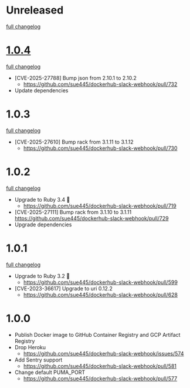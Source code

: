 # Unreleased
[full changelog](http://github.com/sue445/dockerhub-slack-webhook/compare/1.0.4...main)

# [1.0.4](https://github.com/sue445/dockerhub-slack-webhook/releases/tag/1.0.4)
[full changelog](http://github.com/sue445/dockerhub-slack-webhook/compare/1.0.3...1.0.4)

* [CVE-2025-27788] Bump json from 2.10.1 to 2.10.2
  * https://github.com/sue445/dockerhub-slack-webhook/pull/732
* Update dependencies

# 1.0.3
[full changelog](http://github.com/sue445/dockerhub-slack-webhook/compare/1.0.2...1.0.3)

* [CVE-2025-27610] Bump rack from 3.1.11 to 3.1.12
  * https://github.com/sue445/dockerhub-slack-webhook/pull/730

# 1.0.2
[full changelog](http://github.com/sue445/dockerhub-slack-webhook/compare/1.0.1...1.0.2)

* Upgrade to Ruby 3.4 :gem:
  * https://github.com/sue445/dockerhub-slack-webhook/pull/719
* [CVE-2025-27111] Bump rack from 3.1.10 to 3.1.11
  https://github.com/sue445/dockerhub-slack-webhook/pull/729
* Upgrade dependencies

# 1.0.1
[full changelog](http://github.com/sue445/dockerhub-slack-webhook/compare/1.0.0...1.0.1)

* Upgrade to Ruby 3.2 :gem:
  * https://github.com/sue445/dockerhub-slack-webhook/pull/599
* [CVE-2023-36617] Upgrade to uri 0.12.2
  * https://github.com/sue445/dockerhub-slack-webhook/pull/628

# 1.0.0
* Publish Docker image to GitHub Container Registry and GCP Artifact Registry
* Drop Heroku
  * https://github.com/sue445/dockerhub-slack-webhook/issues/574
* Add Sentry support
  * https://github.com/sue445/dockerhub-slack-webhook/pull/581
* Change default PUMA_PORT
  * https://github.com/sue445/dockerhub-slack-webhook/pull/577
